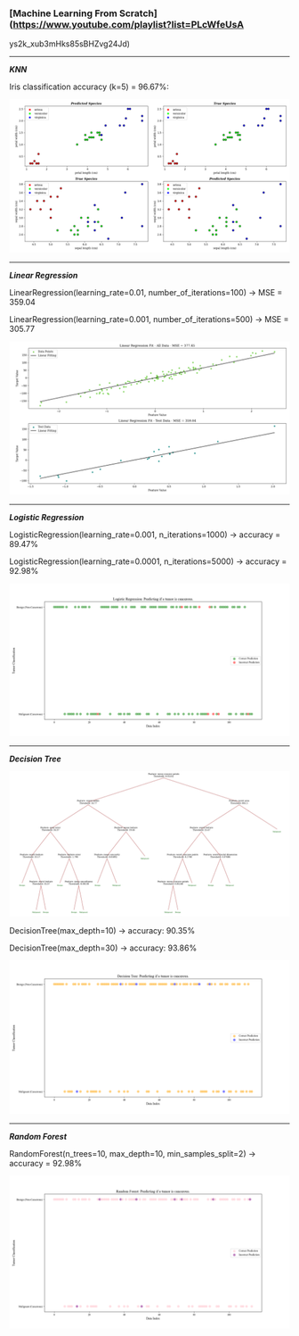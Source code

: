 ### [Machine Learning From Scratch](https://www.youtube.com/playlist?list=PLcWfeUsA

ys2k_xub3mHks85sBHZvg24Jd)

---

**_KNN_**

Iris classification accuracy (k=5) = 96.67%:

![knn.png](MachineLearningFromScratch/KNN/knn.png)

---


**_Linear Regression_**

LinearRegression(learning_rate=0.01, number_of_iterations=100) -> MSE = 359.04

LinearRegression(learning_rate=0.001, number_of_iterations=500) -> MSE = 305.77

![linear_regression.png](MachineLearningFromScratch/LinearRegression/linear_regression.png)


---


**_Logistic Regression_**

LogisticRegression(learning_rate=0.001, n_iterations=1000) -> accuracy = 89.47%

LogisticRegression(learning_rate=0.0001, n_iterations=5000) -> accuracy = 92.98%

![logistic_regression.png](MachineLearningFromScratch/LogisticRegression/logistic_regression.png)


---


**_Decision Tree_**

![decision_tree_visualised.png](MachineLearningFromScratch%2FDecisionTrees%2Fdecision_tree_visualised.png)

DecisionTree(max_depth=10) -> accuracy: 90.35%

DecisionTree(max_depth=30) -> accuracy: 93.86%

![decision_tree.png](MachineLearningFromScratch%2FDecisionTrees%2Fdecision_tree.png)

---

**_Random Forest_**

RandomForest(n_trees=10, max_depth=10, min_samples_split=2) -> accuracy = 92.98%

![random_forest.png](MachineLearningFromScratch%2FRandomForest%2Frandom_forest.png)
